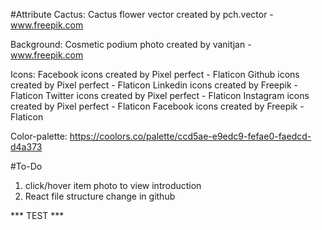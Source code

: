 #Attribute
Cactus: 
Cactus flower vector created by pch.vector - www.freepik.com

Background:
Cosmetic podium photo created by vanitjan - www.freepik.com

Icons:
Facebook icons created by Pixel perfect - Flaticon
Github icons created by Pixel perfect - Flaticon
Linkedin icons created by Freepik - Flaticon
Twitter icons created by Pixel perfect - Flaticon
Instagram icons created by Pixel perfect - Flaticon
Facebook icons created by Freepik - Flaticon

Color-palette:
https://coolors.co/palette/ccd5ae-e9edc9-fefae0-faedcd-d4a373

#To-Do
1. click/hover item photo to view introduction
2. React file structure change in github

*** TEST ***